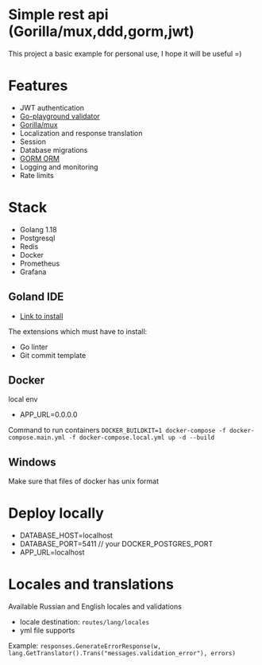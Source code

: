 # Simple rest api (Gorilla/mux,ddd,gorm,jwt) 
This project a basic example for personal use, I hope it will be useful =)

# Features
- JWT authentication
- [Go-playground validator](https://github.com/go-playground/validator)
- [Gorilla/mux](https://github.com/gorilla/mux)
- Localization and response translation
- Session
- Database migrations
- [GORM ORM](https://gorm.io/index.html)
- Logging and monitoring
- Rate limits

# Stack
- Golang 1.18
- Postgresql
- Redis
- Docker
- Prometheus
- Grafana

## Goland IDE 
- [Link to install](https://www.jetbrains.com/go)

The extensions which must have to install:
- Go linter
- Git commit template

## Docker 
local env
- APP_URL=0.0.0.0

Command to run containers
`DOCKER_BUILDKIT=1 docker-compose -f docker-compose.main.yml -f docker-compose.local.yml up -d --build`

## Windows 
Make sure that files of docker has unix format

# Deploy locally
- DATABASE_HOST=localhost
- DATABASE_PORT=5411 // your DOCKER_POSTGRES_PORT
- APP_URL=localhost

# Locales and translations
Available Russian and English locales and validations
- locale destination: ```routes/lang/locales```
- yml file supports

Example:
```responses.GenerateErrorResponse(w, lang.GetTranslator().Trans("messages.validation_error"), errors)```
